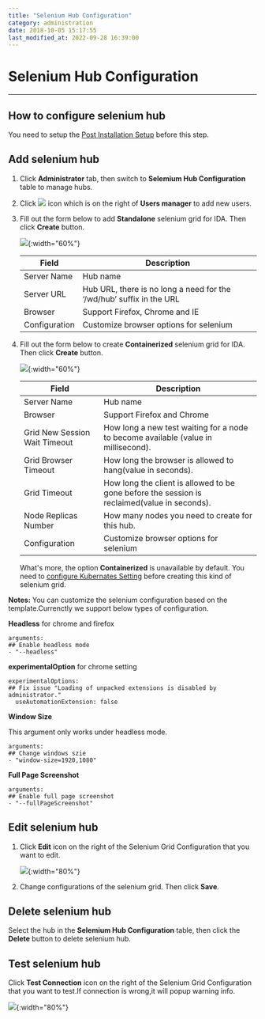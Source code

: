 ```yaml
---
title: "Selenium Hub Configuration"
category: administration
date: 2018-10-05 15:17:55
last_modified_at: 2022-09-28 16:39:00
---
```


# Selenium Hub Configuration
***

## How to configure selenium hub
   You need to setup the [Post Installation Setup] before this step.
## Add selenium hub
  1. Click **Administrator** tab, then switch to  **Selemium Hub Configuration** table to manage hubs.  
  2. Click ![][add_icon] icon which is on the right of **Users manager** to add new users.
  3. Fill out the form below to add **Standalone** selenium grid for IDA. Then click **Create** button.


     ![][administrator_hub]{:width="60%"} 

     |   Field                | Description                                                         |
     | -------------------    |---------------------------                                          |
     | Server Name            | Hub name                                                            |  
     | Server URL             | Hub URL, there is no long a need for the ‘/wd/hub’ suffix in the URL|
     | Browser                | Support Firefox, Chrome and IE                                      |  
     | Configuration          | Customize browser options for selenium                              |

  4. Fill out the form below to create **Containerized** selenium grid for IDA. Then click **Create** button.

     ![][administrator_hub_containerized]{:width="60%"}

     |   Field                | Description                                                         |
     | -------------------    |---------------------------                                          |
     | Server Name            | Hub name                                                            |  
     | Browser                | Support Firefox and Chrome                                          |
     | Grid New Session Wait Timeout | How long a new test waiting for a node to become available (value in millisecond).|  
     | Grid Browser Timeout | How long the browser is allowed to hang(value in seconds).|
     | Grid Timeout | How long the client is allowed to be gone before the session is reclaimed(value in seconds).|
     | Node Replicas Number | How many nodes you need to create for this hub.|
     | Configuration          | Customize browser options for selenium                              |

     What's more, the option **Containerized** is unavailable by default. You need to [configure Kubernates Setting] before creating this kind of selenium grid. 

**Notes:**
You can customize the selenium configuration based on the template.Currenctly we support below types of configuration.  

**Headless** for chrome and firefox
```
arguments:
## Enable headless mode
- "--headless"
```  

**experimentalOption** for chrome setting
```
experimentalOptions:
## Fix issue "Loading of unpacked extensions is disabled by administrator."
  useAutomationExtension: false
```

**Window Size**

This argument only works under headless mode.

```
arguments:
## Change windows szie
- "window-size=1920,1080"
```  

**Full Page Screenshot**
```
arguments:
## Enable full page screenshot
- "--fullPageScreenshot"
```  

## Edit selenium hub
  1. Click **Edit** icon on the right of the Selenium Grid Configuration that you want to edit.

     ![][administrator_edit_selenium_grid]{:width="80%"}

  2. Change configurations of the selenium grid. Then click **Save**.

## Delete selenium hub
  Select the hub in the **Selemium Hub Configuration** table, then click the 	**Delete** button to delete selenium hub.

## Test selenium hub   
  Click **Test Connection** icon on the right of the Selenium Grid Configuration that you want to test.If connection is wrong,it will
 popup warning info.  

   ![][administrator_selenium_grid_test]{:width="80%"}


[administrator_hub]: ../images/administrator/administrator_hub.png
[administrator_hub_containerized]: ../images/administrator/administrator_hub_containerized.png
[Post Installation Setup]: ../installation/installation-post-installation-setup.html
[configure Kubernates Setting]: ../administration/administration-settings-configuration.html#set-kubernetes-configuration
[add_icon]: ../images/administrator/Administrator_add_icon.png
[administrator_edit_selenium_grid]: ../images/administrator/administrator_edit_selenium_grid.png
[administrator_selenium_grid_test]: ../images/administrator/administrator_selenium_grid_test.png
